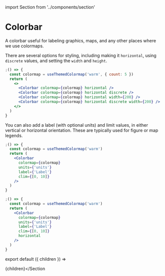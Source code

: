 import Section from '../components/section'

# Colorbar

A colorbar useful for labeling graphics, maps, and any other places where we use colormaps.

There are several options for styling, including making it `horizontal`, using `discrete` values, and setting the `width` and `height`.

```jsx live
;() => {
  const colormap = useThemedColormap('warm', { count: 5 })
  return (
    <>
      <Colorbar colormap={colormap} horizontal />
      <Colorbar colormap={colormap} horizontal discrete />
      <Colorbar colormap={colormap} horizontal width={200} />
      <Colorbar colormap={colormap} horizontal discrete width={200} />
    </>
  )
}
```

You can also add a label (with optional units) and limit values, in either vertical or horizontal orientation. These are typically used for figure or map legends.

```jsx live
;() => {
  const colormap = useThemedColormap('warm')
  return (
    <Colorbar
      colormap={colormap}
      units={'units'}
      label={'Label'}
      clim={[0, 10]}
    />
  )
}
```

```jsx live
;() => {
  const colormap = useThemedColormap('warm')
  return (
    <Colorbar
      colormap={colormap}
      units={'units'}
      label={'Label'}
      clim={[0, 10]}
      horizontal
    />
  )
}
```

export default ({ children }) => <Section name='colorbar'>{children}</Section

>

